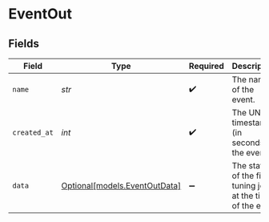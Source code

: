# EventOut


## Fields

| Field                                                      | Type                                                       | Required                                                   | Description                                                |
| ---------------------------------------------------------- | ---------------------------------------------------------- | ---------------------------------------------------------- | ---------------------------------------------------------- |
| `name`                                                     | *str*                                                      | :heavy_check_mark:                                         | The name of the event.                                     |
| `created_at`                                               | *int*                                                      | :heavy_check_mark:                                         | The UNIX timestamp (in seconds) of the event.              |
| `data`                                                     | [Optional[models.EventOutData]](../models/eventoutdata.md) | :heavy_minus_sign:                                         | The status of the fine-tuning job at the time of the event |